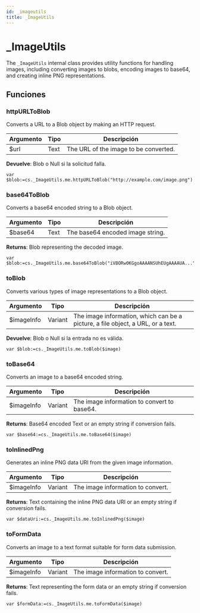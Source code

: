 ```yaml
---
id: _imageutils
title: _ImageUtils
---
```


# _ImageUtils

The `_ImageUtils` internal class provides utility functions for handling images, including converting images to blobs, encoding images to base64, and creating inline PNG representations.

## Funciones

### httpURLToBlob

Converts a URL to a Blob object by making an HTTP request.

| Argumento | Tipo | Descripción                                           |
| --------- | ---- | ----------------------------------------------------- |
| $url      | Text | The URL of the image to be converted. |

**Devuelve**: Blob o Null si la solicitud falla.

```4d
var $blob:=cs._ImageUtils.me.httpURLToBlob("http://example.com/image.png")
```

### base64ToBlob

Converts a base64 encoded string to a Blob object.

| Argumento | Tipo | Descripción                                      |
| --------- | ---- | ------------------------------------------------ |
| $base64   | Text | The base64 encoded image string. |

**Returns**: Blob representing the decoded image.

```4d
var $blob:=cs._ImageUtils.me.base64ToBlob("iVBORw0KGgoAAAANSUhEUgAAAAUA...")
```

### toBlob

Converts various types of image representations to a Blob object.

| Argumento  | Tipo    | Descripción                                                                                     |
| ---------- | ------- | ----------------------------------------------------------------------------------------------- |
| $imageInfo | Variant | The image information, which can be a picture, a file object, a URL, or a text. |

**Devuelve**: Blob o Null si la entrada no es válida.

```4d
var $blob:=cs._ImageUtils.me.toBlob($image)
```

### toBase64

Converts an image to a base64 encoded string.

| Argumento  | Tipo    | Descripción                                                 |
| ---------- | ------- | ----------------------------------------------------------- |
| $imageInfo | Variant | The image information to convert to base64. |

**Returns**: Base64 encoded Text or an empty string if conversion fails.

```4d
var $base64:=cs._ImageUtils.me.toBase64($image)
```

### toInlinedPng

Generates an inline PNG data URI from the given image information.

| Argumento  | Tipo    | Descripción                                       |
| ---------- | ------- | ------------------------------------------------- |
| $imageInfo | Variant | The image information to convert. |

**Returns**: Text containing the inline PNG data URI or an empty string if conversion fails.

```4d
var $dataUri:=cs._ImageUtils.me.toInlinedPng($image)
```

### toFormData

Converts an image to a text format suitable for form data submission.

| Argumento  | Tipo    | Descripción                                       |
| ---------- | ------- | ------------------------------------------------- |
| $imageInfo | Variant | The image information to convert. |

**Returns**: Text representing the form data or an empty string if conversion fails.

```4d
var $formData:=cs._ImageUtils.me.toFormData($image)
```